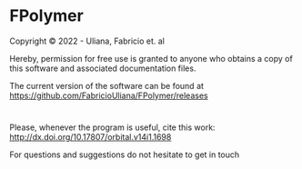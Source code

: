 # FPolymer
Copyright © 2022 - Uliana, Fabricio et. al 

Hereby, permission for free use is granted to anyone who obtains a copy of this software and associated documentation files. 

The current version of the software can be found at https://github.com/FabricioUliana/FPolymer/releases
#
Please, whenever the program is useful, cite this work: http://dx.doi.org/10.17807/orbital.v14i1.1698



For questions and suggestions do not hesitate to get in touch
